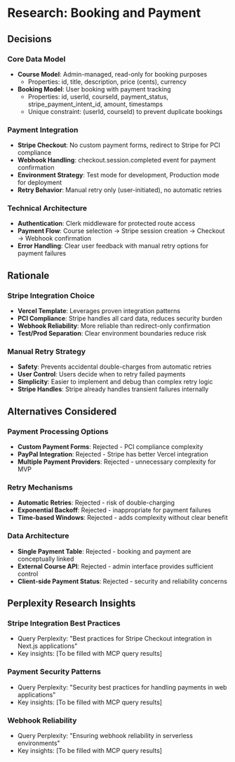 # Research: Booking and Payment

## Decisions

### Core Data Model

- **Course Model**: Admin-managed, read-only for booking purposes
  - Properties: id, title, description, price (cents), currency
- **Booking Model**: User booking with payment tracking
  - Properties: id, userId, courseId, payment_status, stripe_payment_intent_id, amount, timestamps
  - Unique constraint: (userId, courseId) to prevent duplicate bookings

### Payment Integration

- **Stripe Checkout**: No custom payment forms, redirect to Stripe for PCI compliance
- **Webhook Handling**: checkout.session.completed event for payment confirmation
- **Environment Strategy**: Test mode for development, Production mode for deployment
- **Retry Behavior**: Manual retry only (user-initiated), no automatic retries

### Technical Architecture

- **Authentication**: Clerk middleware for protected route access
- **Payment Flow**: Course selection → Stripe session creation → Checkout → Webhook confirmation
- **Error Handling**: Clear user feedback with manual retry options for payment failures

## Rationale

### Stripe Integration Choice

- **Vercel Template**: Leverages proven integration patterns
- **PCI Compliance**: Stripe handles all card data, reduces security burden
- **Webhook Reliability**: More reliable than redirect-only confirmation
- **Test/Prod Separation**: Clear environment boundaries reduce risk

### Manual Retry Strategy

- **Safety**: Prevents accidental double-charges from automatic retries
- **User Control**: Users decide when to retry failed payments
- **Simplicity**: Easier to implement and debug than complex retry logic
- **Stripe Handles**: Stripe already handles transient failures internally

## Alternatives Considered

### Payment Processing Options

- **Custom Payment Forms**: Rejected - PCI compliance complexity
- **PayPal Integration**: Rejected - Stripe has better Vercel integration
- **Multiple Payment Providers**: Rejected - unnecessary complexity for MVP

### Retry Mechanisms

- **Automatic Retries**: Rejected - risk of double-charging
- **Exponential Backoff**: Rejected - inappropriate for payment failures
- **Time-based Windows**: Rejected - adds complexity without clear benefit

### Data Architecture

- **Single Payment Table**: Rejected - booking and payment are conceptually linked
- **External Course API**: Rejected - admin interface provides sufficient control
- **Client-side Payment Status**: Rejected - security and reliability concerns

## Perplexity Research Insights

### Stripe Integration Best Practices

- Query Perplexity: "Best practices for Stripe Checkout integration in Next.js applications"
- Key insights: [To be filled with MCP query results]

### Payment Security Patterns

- Query Perplexity: "Security best practices for handling payments in web applications"
- Key insights: [To be filled with MCP query results]

### Webhook Reliability

- Query Perplexity: "Ensuring webhook reliability in serverless environments"
- Key insights: [To be filled with MCP query results]
